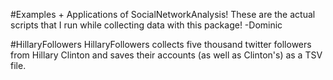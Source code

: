 #Examples + Applications of SocialNetworkAnalysis!
These are the actual scripts that I run while collecting data with this package! -Dominic

#HillaryFollowers
HillaryFollowers collects five thousand twitter followers from Hillary Clinton and saves their accounts (as well as Clinton's) as a TSV file.
